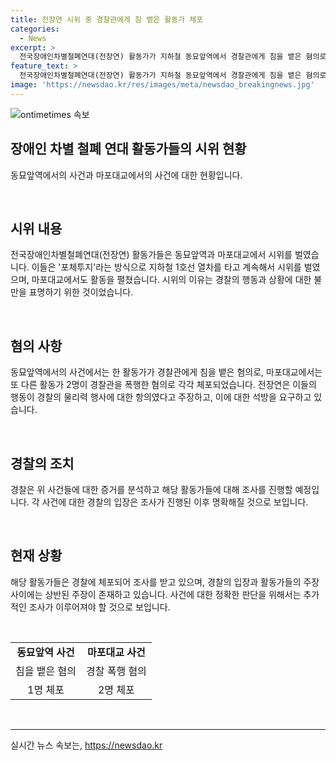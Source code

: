 ```yaml
---
title: 전장연 시위 중 경찰관에게 침 뱉은 활동가 체포
categories:
  - News
excerpt: >
  전국장애인차별철폐연대(전장연) 활동가가 지하철 동묘앞역에서 경찰관에게 침을 뱉은 혐의로 체포됐다. 이는 지하철 시위 도중 발생한 사건으로, 전날에는 마포대교에서도 활동가들이 경찰과 갈등을 빚었다. 경찰은 사건에 대한 조사를 진행할 예정이며, 전장연은 경찰의 행동을 강력히 비판하며 활동가들의 석방을 촉구하고 있다.
feature_text: >
  전국장애인차별철폐연대(전장연) 활동가가 지하철 동묘앞역에서 경찰관에게 침을 뱉은 혐의로 체포됐다. 이는 지하철 시위 도중 발생한 사건으로, 전날에는 마포대교에서도 활동가들이 경찰과 갈등을 빚었다. 경찰은 사건에 대한 조사를 진행할 예정이며, 전장연은 경찰의 행동을 강력히 비판하며 활동가들의 석방을 촉구하고 있다.
image: 'https://newsdao.kr/res/images/meta/newsdao_breakingnews.jpg'
---
```


<p><img src="https://newsdao.kr/res/images/meta/newsdao_breakingnews.jpg" alt="ontimetimes 속보" /></p>

<h2 data-ke-size="size26">장애인 차별 철폐 연대 활동가들의 시위 현황</h2>

<p data-ke-size="size16">동묘앞역에서의 사건과 마포대교에서의 사건에 대한 현황입니다.</p>

<p>​</p>

<h2>시위 내용</h2>

<p data-ke-size="size16">전국장애인차별철폐연대(전장연) 활동가들은 동묘앞역과 마포대교에서 시위를 벌였습니다. 이들은 '포체투지'라는 방식으로 지하철 1호선 열차를 타고 계속해서 시위를 벌였으며, 마포대교에서도 활동을 펼쳤습니다. 시위의 이유는 경찰의 행동과 상황에 대한 불만을 표명하기 위한 것이었습니다.</p>

<p>​</p>

<h2>혐의 사항</h2>

<p data-ke-size="size16">동묘앞역에서의 사건에서는 한 활동가가 경찰관에게 침을 뱉은 혐의로, 마포대교에서는 또 다른 활동가 2명이 경찰관을 폭행한 혐의로 각각 체포되었습니다. 전장연은 이들의 행동이 경찰의 물리력 행사에 대한 항의였다고 주장하고, 이에 대한 석방을 요구하고 있습니다.</p>

<p>​</p>

<h2>경찰의 조치</h2>

<p data-ke-size="size16">경찰은 위 사건들에 대한 증거를 분석하고 해당 활동가들에 대해 조사를 진행할 예정입니다. 각 사건에 대한 경찰의 입장은 조사가 진행된 이후 명확해질 것으로 보입니다.</p>

<p>​</p>

<h2>현재 상황</h2>

<p data-ke-size="size16">해당 활동가들은 경찰에 체포되어 조사를 받고 있으며, 경찰의 입장과 활동가들의 주장 사이에는 상반된 주장이 존재하고 있습니다. 사건에 대한 정확한 판단을 위해서는 추가적인 조사가 이루어져야 할 것으로 보입니다.</p>

<p>​</p>

<table>
<tbody>
<tr>
<td style="text-align: center; height: 17px;"><b>동묘앞역 사건</b></td>
<td style="text-align: center; height: 17px;"><b>마포대교 사건</b></td>
</tr>
<tr>
<td style="text-align: center; height: 17px;">침을 뱉은 혐의</td>
<td style="text-align: center; height: 17px;">경찰 폭행 혐의</td>
</tr>
<tr>
<td style="text-align: center; height: 17px;">1명 체포</td>
<td style="text-align: center; height: 17px;">2명 체포</td>
</tr>
</tbody>
</table>

<p>​
<hr></p>
실시간 뉴스 속보는, <a href="https://newsdao.kr" rel="dofollow">https://newsdao.kr</a>


